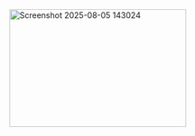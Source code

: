 <img width="313" height="209" alt="Screenshot 2025-08-05 143024" src="https://github.com/user-attachments/assets/5d923395-22fd-45e0-8d9d-525db462737b" />
